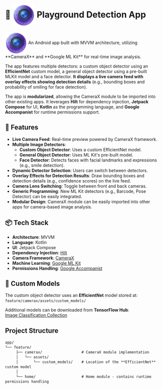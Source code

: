 # 📸 <img src="https://raw.githubusercontent.com/DavidRevolt/Android-ML-Playground/refs/heads/master/app/src/main/res/mipmap-hdpi/app_icon_round.webp" alt="App Icon" style="vertical-align:middle;"> Playground Detection App 
<img src="https://raw.githubusercontent.com/DavidRevolt/Android-ML-Playground/refs/heads/master/app/src/main/res/mipmap-hdpi/app_icon_round.webp" alt="App Icon" style="vertical-align:middle;">
An Android app built with MVVM architecture, utilizing **CameraX** and **Google ML Kit** for real-time image analysis.

The app features multiple detectors: a custom object detector using an **EfficientNet** custom model, a general object detector using a pre-built MLKit model and a face detector.
**It displays a live camera feed with overlay effects showing detection details** (e.g., bounding boxes and probability of smiling for face detection).

The app is **modularized**, allowing the CameraX module to be imported into other existing apps.
It leverages **Hilt** for dependency injection, **Jetpack Compose** for UI, **Kotlin** as the programming language, and **Google Accompanist** for runtime permissions support.

## 🚀 Features

- **Live Camera Feed**: Real-time preview powered by CameraX framework.
- **Multiple Image Detectors**:
    - **Custom Object Detector**: Uses a custom EfficientNet model.
    - **General Object Detector**: Uses ML Kit's pre-built model.
    - **Face Detector**: Detects faces with facial landmarks and expressions (e.g., smile detection).
- **Dynamic Detector Selection**: Users can switch between detectors.
- **Overlay Effects for Detection Results**: Draw bounding boxes and detection details (e.g., confidence scores) on the live feed.
- **Camera Lens Switching**: Toggle between front and back cameras.
- **Generic Programming**: New ML Kit detectors (e.g., Barcode, Pose Detector) can be easily integrated.
- **Modular Design**: CameraX module can be easily imported into other apps for camera-based image analysis.

## 📦 Tech Stack

- **Architecture**: MVVM
- **Language**: Kotlin
- **UI**: Jetpack Compose
- **Dependency Injection**: [Hilt](https://developer.android.com/training/dependency-injection/hilt-jetpack)
- **Camera Framework**: [CameraX](https://developer.android.com/media/camera/camerax)
- **Machine Learning**: [Google ML Kit](https://developers.google.com/ml-kit/guides)
- **Permissions Handling**: [Google Accompanist](https://github.com/google/accompanist) 


## 🔧 Custom Models
The custom object detector uses an **EfficientNet** model stored at:  
`feature/camerax/assets/custom_models/`

Additional models can be downloaded from **TensorFlow Hub**:  
[Image Classification Collection](https://tfhub.dev/ml-kit/collections/image-classification/1)


## Project Structure
    app/
    └── feature/
         ├── camerax/                  # CameraX module implementation
         │   └── assets/
         │       └── custom_models/    # Location of the **EfficientNet** custom model
         │
         └── home/                     # Home module - contains runtime permissions handling
